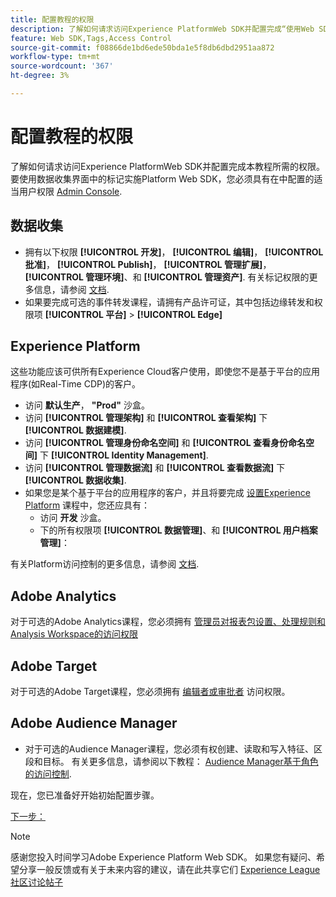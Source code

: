 ```yaml
---
title: 配置教程的权限
description: 了解如何请求访问Experience PlatformWeb SDK并配置完成“使用Web SDK实施Adobe Experience Cloud”教程所需的权限。
feature: Web SDK,Tags,Access Control
source-git-commit: f08866de1bd6ede50bda1e5f8db6dbd2951aa872
workflow-type: tm+mt
source-wordcount: '367'
ht-degree: 3%

---
```


# 配置教程的权限

了解如何请求访问Experience PlatformWeb SDK并配置完成本教程所需的权限。 要使用数据收集界面中的标记实施Platform Web SDK，您必须具有在中配置的适当用户权限 [Admin Console](https://adminconsole.adobe.com).

## 数据收集

* 拥有以下权限 **[!UICONTROL 开发]**， **[!UICONTROL 编辑]**， **[!UICONTROL 批准]**， **[!UICONTROL Publish]**， **[!UICONTROL 管理扩展]**， **[!UICONTROL 管理环境]**、和 **[!UICONTROL 管理资产]**. 有关标记权限的更多信息，请参阅 [文档](https://experienceleague.adobe.com/docs/experience-platform/tags/admin/user-permissions.html).
* 如果要完成可选的事件转发课程，请拥有产品许可证，其中包括边缘转发和权限项 **[!UICONTROL 平台]** > **[!UICONTROL Edge]**

## Experience Platform

这些功能应该可供所有Experience Cloud客户使用，即使您不是基于平台的应用程序(如Real-Time CDP)的客户。

* 访问 **默认生产**， **&quot;Prod&quot;** 沙盒。
* 访问 **[!UICONTROL 管理架构]** 和 **[!UICONTROL 查看架构]** 下 **[!UICONTROL 数据建模]**.
* 访问 **[!UICONTROL 管理身份命名空间]** 和 **[!UICONTROL 查看身份命名空间]** 下 **[!UICONTROL Identity Management]**.
* 访问 **[!UICONTROL 管理数据流]** 和 **[!UICONTROL 查看数据流]** 下 **[!UICONTROL 数据收集]**.
* 如果您是某个基于平台的应用程序的客户，并且将要完成 [设置Experience Platform](setup-experience-platform.md) 课程中，您还应具有：
   * 访问 **开发** 沙盒。
   * 下的所有权限项 **[!UICONTROL 数据管理]**、和 **[!UICONTROL 用户档案管理]**：


有关Platform访问控制的更多信息，请参阅 [文档](https://experienceleague.adobe.com/docs/experience-platform/access-control/home.html?lang=zh-Hans).

## Adobe Analytics

对于可选的Adobe Analytics课程，您必须拥有 [管理员对报表包设置、处理规则和Analysis Workspace的访问权限](https://experienceleague.adobe.com/docs/analytics/admin/admin-console/home.html?lang=zh-Hans)

## Adobe Target

对于可选的Adobe Target课程，您必须拥有 [编辑者或审批者](https://experienceleague.adobe.com/docs/target/using/administer/manage-users/enterprise/properties-overview.html#section_8C425E43E5DD4111BBFC734A2B7ABC80) 访问权限。

## Adobe Audience Manager

* 对于可选的Audience Manager课程，您必须有权创建、读取和写入特征、区段和目标。 有关更多信息，请参阅以下教程： [Audience Manager基于角色的访问控制](https://experienceleague.adobe.com/docs/audience-manager-learn/tutorials/setup-and-admin/user-management/setting-permissions-with-role-based-access-control.html?lang=en).

现在，您已准备好开始初始配置步骤。

[下一步： ](configure-schemas.md)

>[!NOTE]
>
>感谢您投入时间学习Adobe Experience Platform Web SDK。 如果您有疑问、希望分享一般反馈或有关于未来内容的建议，请在此共享它们 [Experience League社区讨论帖子](https://experienceleaguecommunities.adobe.com/t5/adobe-experience-platform-launch/tutorial-discussion-implement-adobe-experience-cloud-with-web/td-p/444996)
